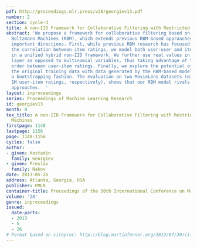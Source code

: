 ```yaml
---
pdf: http://proceedings.mlr.press/v28/georgiev13.pdf
number: 2
section: cycle-3
title: A non-IID Framework for Collaborative Filtering with Restricted Boltzmann Machines
abstract: 'We propose a framework for collaborative filtering based on Restricted
  Boltzmann Machines (RBM), which extends previous RBM-based approaches in several
  important directions. First, while previous RBM research has focused on modeling
  the correlation between item ratings, we model both user-user and item-item correlations
  in a unified hybrid non-IID framework. We further use real values in the visible
  layer as opposed to multinomial variables, thus taking advantage of the natural
  order between user-item ratings. Finally, we explore the potential of combining
  the original training data with data generated by the RBM-based model itself in
  a bootstrapping fashion. The evaluation on two MovieLens datasets (with 100K and
  1M user-item ratings, respectively), shows that our RBM model rivals the best previously-proposed
  approaches.  '
layout: inproceedings
series: Proceedings of Machine Learning Research
id: georgiev13
month: 0
tex_title: A non-IID Framework for Collaborative Filtering with Restricted Boltzmann
  Machines
firstpage: 1148
lastpage: 1156
page: 1148-1156
cycles: false
author:
- given: Kostadin
  family: Georgiev
- given: Preslav
  family: Nakov
date: 2013-05-26
address: Atlanta, Georgia, USA
publisher: PMLR
container-title: Proceedings of the 30th International Conference on Machine Learning
volume: '28'
genre: inproceedings
issued:
  date-parts:
  - 2013
  - 5
  - 26
# Format based on citeproc: http://blog.martinfenner.org/2013/07/30/citeproc-yaml-for-bibliographies/
---
```

